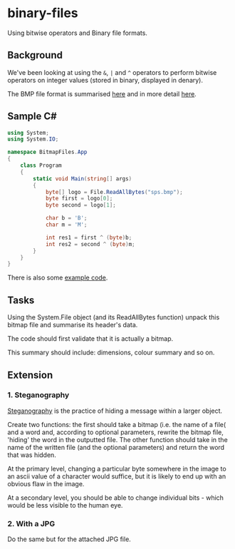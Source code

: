 # binary-files
Using bitwise operators and Binary file formats.  

## Background 
We've been looking at using the `&`, `|` and `^` operators to perform bitwise operators on integer values (stored in binary, displayed in denary). 

The BMP file format is summarised [here](http://www.fastgraph.com/help/bmp_header_format.html) and in more detail [here](http://www.dragonwins.com/domains/getteched/bmp/bmpfileformat.htm).

## Sample C# 

```csharp
using System;
using System.IO;

namespace BitmapFiles.App
{
    class Program
    {
        static void Main(string[] args)
        {
            byte[] logo = File.ReadAllBytes("sps.bmp");
            byte first = logo[0];
            byte second = logo[1];

            char b = 'B';
            char m = 'M';

            int res1 = first ^ (byte)b;
            int res2 = second ^ (byte)m;
        }
    }
}
```

There is also some [example code](https://gist.github.com/spscah/05af83491588b54ebbab9455ef1c1bcb). 


## Tasks 

Using the System.File object (and its ReadAllBytes function) unpack this bitmap file and summarise its header's data.

The code should first validate that it is actually a bitmap. 

This summary should include: dimensions, colour summary and so on. 

## Extension

### 1. Steganography 

[Steganography](https://en.wikipedia.org/wiki/Steganography) is the practice of hiding a message within a larger object. 

Create two functions: the first should take a bitmap (i.e. the name of a file( and a word and, according to optional parameters, rewrite the bitmap file, 'hiding' the word in the outputted file. The other function should take in the name of the written file (and the optional parameters) and return the word that was hidden.

At the primary level, changing a particular byte somewhere in the image to an ascii value of a character would suffice, but it is likely to end up with an obvious flaw in the image.

At a secondary level, you should be able to change individual bits - which would be less visible to the human eye.

### 2. With a JPG 

Do the same but for the attached JPG file.
